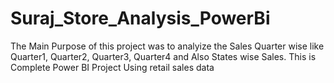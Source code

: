 # Suraj_Store_Analysis_PowerBi
The Main Purpose of this project was to analyize the Sales Quarter wise 
like Quarter1, Quarter2, Quarter3, Quarter4 and Also States wise Sales.
This is Complete Power BI Project Using retail sales data
